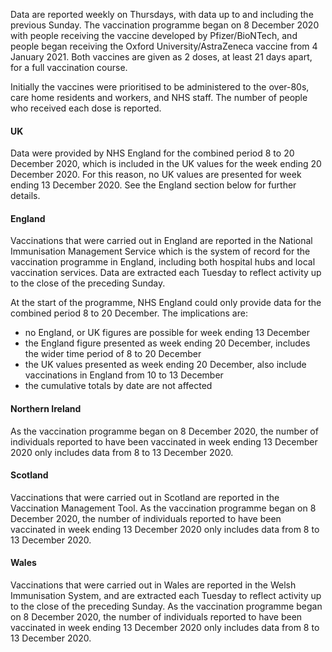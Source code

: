 Data are reported weekly on Thursdays, with data up to and including the previous Sunday. The vaccination programme began on 8 December 2020 with people receiving the vaccine developed by Pfizer/BioNTech, and people began receiving the Oxford University/AstraZeneca vaccine from 4 January 2021. Both vaccines are given as 2 doses, at least 21 days apart, for a full vaccination course. 

Initially the vaccines were prioritised to be administered to the over-80s, care home residents and workers, and NHS staff. The number of people who received each dose is reported.

#### UK

Data were provided by NHS England for the combined period 8 to 20 December 2020, which is included in the UK values for the week ending 20 December 2020. For this reason, no UK values are presented for week ending 13 December 2020. See the England section below for further details.

#### England

Vaccinations that were carried out in England are reported in the National Immunisation Management Service which is the system of record for the vaccination programme in England, including both hospital hubs and local vaccination services. Data are extracted each Tuesday to reflect activity up to the close of the preceding Sunday. 

At the start of the programme, NHS England could only provide data for the combined period 8 to 20 December. The implications are:
-	no England, or UK figures are possible for week ending 13 December
-	the England figure presented as week ending 20 December, includes the wider time period of 8 to 20 December
-	the UK values presented as week ending 20 December, also include vaccinations in England from 10 to 13 December
-	the cumulative totals by date are not affected

#### Northern Ireland

As the vaccination programme began on 8 December 2020, the number of individuals reported to have been vaccinated in week ending 13
December 2020 only includes data from 8 to 13 December 2020.

#### Scotland

Vaccinations that were carried out in Scotland are reported in the Vaccination Management Tool. As the vaccination programme began on 8 December 2020, the number of individuals reported to have been vaccinated in week ending 13
December 2020 only includes data from 8 to 13 December 2020.

#### Wales

Vaccinations that were carried out in Wales are reported in the Welsh Immunisation System, and are extracted each Tuesday to reflect activity up to the close of the preceding Sunday. As the vaccination programme began on 8 December 2020, the number of individuals reported to have been vaccinated in week ending 13 December 2020 only includes data from 8 to 13 December 2020.